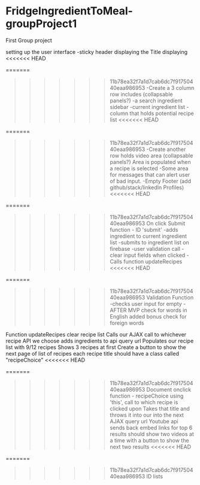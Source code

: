 # FridgeIngredientToMeal-groupProject1
First Group project

setting up the user interface
    -sticky header displaying the Title displaying
<<<<<<< HEAD
    
=======

>>>>>>> 11b78ea32f7a1d7cab6dc7f91750440eaa986953
    -Create a 3 column row includes (collapsable panels?)
        -a search ingredient sidebar
        -current ingredient list
        -column that holds potential recipe list
<<<<<<< HEAD
    
    
=======


>>>>>>> 11b78ea32f7a1d7cab6dc7f91750440eaa986953
    -Create another row holds video area (collapsable panels?)
        Area is populated when a recipe is selected
    -Some area for messages that can alert user of bad input.
    -Empty Footer (add github/stack/linkedIn Profiles)
<<<<<<< HEAD
    
=======

>>>>>>> 11b78ea32f7a1d7cab6dc7f91750440eaa986953
On click Submit function - ID 'submit'
    -adds ingredient to current ingredient list
    -submits to ingredient list on firebase
    -user validation call
    -clear input fields when clicked
    -Calls function updateRecipes
<<<<<<< HEAD
    
=======

>>>>>>> 11b78ea32f7a1d7cab6dc7f91750440eaa986953
Validation Function
    -checks user input for empty
    -AFTER MVP check for words in English
        added bonus check for foreign words

Function updateRecipes
    clear recipe list
    Calls our AJAX call to whichever recipe API we choose
    adds ingredients to api query url
    Populates our recipe list with 9/12 recipes
    Shows 3 recipes at first
    Create a button to show the next page of list of recipes
    each recipe title should have a class called "recipeChoice"
<<<<<<< HEAD
    
=======

>>>>>>> 11b78ea32f7a1d7cab6dc7f91750440eaa986953
Document onclick function - recipeChoice
    using 'this', call to which recipe is clicked upon
    Takes that title and throws it into our into the next AJAX query url
    Youtube api sends back embed links for top 6 results
    should show two videos at a time with a button to show the next two results
<<<<<<< HEAD
    

    
    
    
=======





>>>>>>> 11b78ea32f7a1d7cab6dc7f91750440eaa986953
ID lists